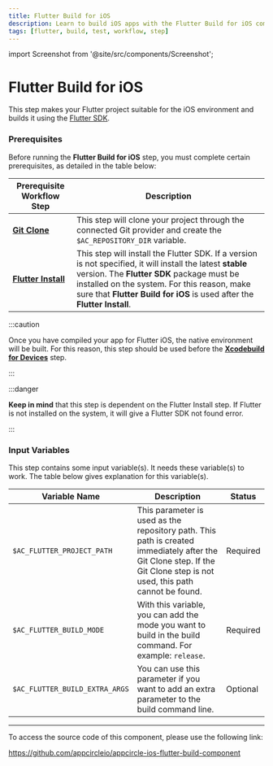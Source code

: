 ```yaml
---
title: Flutter Build for iOS
description: Learn to build iOS apps with the Flutter Build for iOS component. Ensure Flutter Install and Git Clone steps are completed first.
tags: [flutter, build, test, workflow, step]
---
```


import Screenshot from '@site/src/components/Screenshot';

# Flutter Build for iOS

This step makes your Flutter project suitable for the iOS environment and builds it using the [Flutter SDK](https://github.com/flutter/flutter).

### Prerequisites

Before running the **Flutter Build for iOS** step, you must complete certain prerequisites, as detailed in the table below:

| Prerequisite Workflow Step                      | Description                                     |
|-------------------------------------------------|-------------------------------------------------|
| [**Git Clone**](https://docs.appcircle.io/workflows/common-workflow-steps/#git-clone) | This step will clone your project through the connected Git provider and create the `$AC_REPOSITORY_DIR` variable. |
| [**Flutter Install**](https://docs.appcircle.io/workflows/flutter-specific-workflow-steps#flutter-install) | This step will install the Flutter SDK. If a version is not specified, it will install the latest **stable** version. The **Flutter SDK** package must be installed on the system. For this reason, make sure that **Flutter Build for iOS** is used after the **Flutter Install**. |

:::caution

Once you have compiled your app for Flutter iOS, the native environment will be built. For this reason, this step should be used before the [**Xcodebuild for Devices**](https://docs.appcircle.io/workflows/ios-specific-workflow-steps#xcodebuild-for-devices-archive--export) step.

:::

<Screenshot url='https://cdn.appcircle.io/docs/assets/BE2854-flutterOrder1.png' />

:::danger

**Keep in mind** that this step is dependent on the Flutter Install step. If Flutter is not installed on the system, it will give a Flutter SDK not found error.

:::

### Input Variables

This step contains some input variable(s). It needs these variable(s) to work. The table below gives explanation for this variable(s).

<Screenshot url='https://cdn.appcircle.io/docs/assets/BE2854-flutterInput.png' />

| Variable Name                 | Description                                    | Status 			|
|-------------------------------|------------------------------------------------|------------------|
| `$AC_FLUTTER_PROJECT_PATH`    | This parameter is used as the repository path. This path is created immediately after the Git Clone step. If the Git Clone step is not used, this path cannot be found. | Required|
| `$AC_FLUTTER_BUILD_MODE`      | With this variable, you can add the mode you want to build in the build command. For example: `release`. | Required |
| `$AC_FLUTTER_BUILD_EXTRA_ARGS`| You can use this parameter if you want to add an extra parameter to the build command line. | Optional |

---

To access the source code of this component, please use the following link:

https://github.com/appcircleio/appcircle-ios-flutter-build-component
